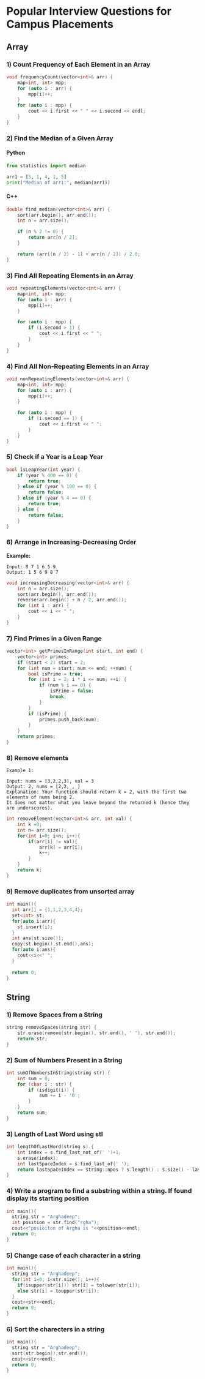 # **Popular Interview Questions for Campus Placements**

## **Array**

### **1) Count Frequency of Each Element in an Array**

```cpp
void frequencyCount(vector<int>& arr) {
    map<int, int> mpp;
    for (auto i : arr) {
        mpp[i]++;
    }
    for (auto i : mpp) {
        cout << i.first << " " << i.second << endl;
    }
}
```

### **2) Find the Median of a Given Array**

#### **Python**

```python
from statistics import median

arr1 = [3, 1, 4, 1, 5]
print("Median of arr1:", median(arr1))
```

#### **C++**

```cpp
double find_median(vector<int>& arr) {
    sort(arr.begin(), arr.end());
    int n = arr.size();

    if (n % 2 != 0) {
        return arr[n / 2];
    }

    return (arr[(n / 2) - 1] + arr[n / 2]) / 2.0;
}
```

### **3) Find All Repeating Elements in an Array**

```cpp
void repeatingElements(vector<int>& arr) {
    map<int, int> mpp;
    for (auto i : arr) {
        mpp[i]++;
    }

    for (auto i : mpp) {
        if (i.second > 1) {
            cout << i.first << " ";
        }
    }
}
```

### **4) Find All Non-Repeating Elements in an Array**

```cpp
void nonRepeatingElements(vector<int>& arr) {
    map<int, int> mpp;
    for (auto i : arr) {
        mpp[i]++;
    }

    for (auto i : mpp) {
        if (i.second == 1) {
            cout << i.first << " ";
        }
    }
}
```

### **5) Check if a Year is a Leap Year**

```cpp
bool isLeapYear(int year) {
    if (year % 400 == 0) {
        return true;
    } else if (year % 100 == 0) {
        return false;
    } else if (year % 4 == 0) {
        return true;
    } else {
        return false;
    }
}
```

### **6) Arrange in Increasing-Decreasing Order**

**Example:**

```
Input: 8 7 1 6 5 9
Output: 1 5 6 9 8 7
```

```cpp
void increasingDecreasing(vector<int>& arr) {
    int n = arr.size();
    sort(arr.begin(), arr.end());
    reverse(arr.begin() + n / 2, arr.end());
    for (int i : arr) {
        cout << i << " ";
    }
}
```

### **7) Find Primes in a Given Range**

```cpp
vector<int> getPrimesInRange(int start, int end) {
    vector<int> primes;
    if (start < 2) start = 2;
    for (int num = start; num <= end; ++num) {
        bool isPrime = true;
        for (int i = 2; i * i <= num; ++i) {
            if (num % i == 0) {
                isPrime = false;
                break;
            }
        }
        if (isPrime) {
            primes.push_back(num);
        }
    }
    return primes;
}
```

### **8) Remove elements**

```
Example 1:

Input: nums = [3,2,2,3], val = 3
Output: 2, nums = [2,2,_,_]
Explanation: Your function should return k = 2, with the first two elements of nums being 2.
It does not matter what you leave beyond the returned k (hence they are underscores).
```

```cpp
int removeElement(vector<int>& arr, int val) {
    int k =0;
    int n= arr.size();
    for(int i=0; i<n; i++){
        if(arr[i] != val){
            arr[k] = arr[i];
            k++;
        }
    }
    return k;
}
```


### **9) Remove duplicates from unsorted array**

```cpp
int main(){
  int arr[] = {1,1,2,3,4,4};
  set<int> st;
  for(auto i:arr){
    st.insert(i);
  }
  int ans[st.size()];
  copy(st.begin(),st.end(),ans);
  for(auto i:ans){
    cout<<i<<" ";
  }
  
  return 0;
}
```



## **String**

### **1) Remove Spaces from a String**

```cpp
string removeSpaces(string str) {
    str.erase(remove(str.begin(), str.end(), ' '), str.end());
    return str;
}
```

### **2) Sum of Numbers Present in a String**

```cpp
int sumOfNumbersInString(string str) {
    int sum = 0;
    for (char i : str) {
        if (isdigit(i)) {
            sum += i - '0';
        }
    }
    return sum;
}
```
### **3) Length of Last Word using stl**

```cpp
int lengthOfLastWord(string s) {
    int index = s.find_last_not_of(' ')+1;
    s.erase(index);
    int lastSpaceIndex = s.find_last_of(' ');
    return lastSpaceIndex == string::npos ? s.length() : s.size() - lastSpaceIndex-1;
}
```
### **4) Write a program to find a substring within a string. If found display its starting position**

```cpp
int main(){
  string str = "Arghadeep";
  int position = str.find("rgha");
  cout<<"posioiton of Argha is "<<position<<endl;
  return 0;
}
```
### **5) Change case of each character in a string**

```cpp
int main(){
  string str = "Arghadeep";
  for(int i=0; i<str.size(); i++){
    if(isupper(str[i])) str[i] = tolower(str[i]);
    else str[i] = toupper(str[i]);
  }
  cout<<str<<endl;
  return 0;
}
```
### **6) Sort the charecters in a string**

```cpp
int main(){
  string str = "Arghadeep";
  sort(str.begin(),str.end());
  cout<<str<<endl;
  return 0;
}
```


